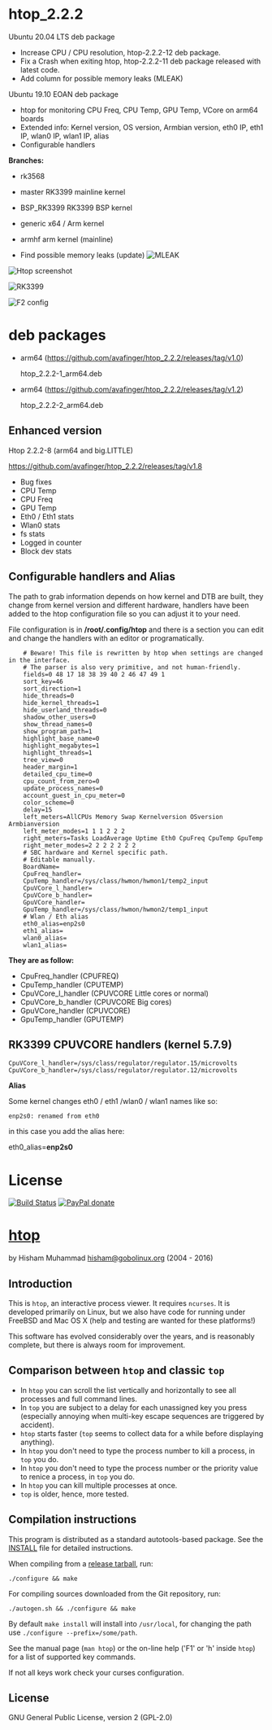 # htop_2.2.2

Ubuntu 20.04 LTS deb package

 * Increase CPU / CPU resolution, htop-2.2.2-12 deb package.
 * Fix a Crash when exiting htop, htop-2.2.2-11 deb package released with latest code.
 * Add column for possible memory leaks (MLEAK)

Ubuntu 19.10 EOAN deb package

* htop for monitoring CPU Freq, CPU Temp, GPU Temp, VCore on arm64 boards
* Extended info: Kernel version, OS version, Armbian version, eth0 IP, eth1 IP, wlan0 IP, wlan1 IP, alias
* Configurable handlers

**Branches:**

* rk3568
* master
  RK3399 mainline kernel
* BSP_RK3399
  RK3399 BSP kernel
* generic
  x64 / Arm kernel
* armhf
  arm kernel (mainline)

* Find possible memory leaks (update)
![MLEAK](https://github.com/avafinger/htop_2.2.2/raw/master/htop_mleak.png)

![Htop screenshot](https://github.com/avafinger/htop_2.2.2/raw/master/htop_2.2.2.png)

![RK3399](https://github.com/avafinger/htop_2.2.2/raw/master/rk3399.png)

![F2 config](https://github.com/avafinger/htop_2.2.2/raw/master/armbian.png)

# deb packages

* arm64 (https://github.com/avafinger/htop_2.2.2/releases/tag/v1.0)

    htop_2.2.2-1_arm64.deb

* arm64 (https://github.com/avafinger/htop_2.2.2/releases/tag/v1.2)

    htop_2.2.2-2_arm64.deb
    
    
## Enhanced version

Htop 2.2.2-8 (arm64 and big.LITTLE)

https://github.com/avafinger/htop_2.2.2/releases/tag/v1.8

* Bug fixes
* CPU Temp
* CPU Freq
* GPU Temp
* Eth0 / Eth1 stats
* Wlan0 stats
* fs stats
* Logged in counter
* Block dev stats

    
## Configurable handlers and Alias

The path to grab information depends on how kernel and DTB are built, they change from kernel version and different hardware, handlers have been added to the htop configuration file so you can adjust it to your need.

File configuration is in **/root/.config/htop** and there is a section you can edit and change the handlers with an editor or programatically.

		# Beware! This file is rewritten by htop when settings are changed in the interface.
		# The parser is also very primitive, and not human-friendly.
		fields=0 48 17 18 38 39 40 2 46 47 49 1
		sort_key=46
		sort_direction=1
		hide_threads=0
		hide_kernel_threads=1
		hide_userland_threads=0
		shadow_other_users=0
		show_thread_names=0
		show_program_path=1
		highlight_base_name=0
		highlight_megabytes=1
		highlight_threads=1
		tree_view=0
		header_margin=1
		detailed_cpu_time=0
		cpu_count_from_zero=0
		update_process_names=0
		account_guest_in_cpu_meter=0
		color_scheme=0
		delay=15
		left_meters=AllCPUs Memory Swap Kernelversion OSversion Armbianversion
		left_meter_modes=1 1 1 2 2 2
		right_meters=Tasks LoadAverage Uptime Eth0 CpuFreq CpuTemp GpuTemp
		right_meter_modes=2 2 2 2 2 2 2
		# SBC hardware and Kernel specific path.
		# Editable manually.
		BoardName=
		CpuFreq_handler=
		CpuTemp_handler=/sys/class/hwmon/hwmon1/temp2_input
		CpuVCore_l_handler=
		CpuVCore_b_handler=
		GpuVCore_handler=
		GpuTemp_handler=/sys/class/hwmon/hwmon2/temp1_input
		# Wlan / Eth alias
		eth0_alias=enp2s0
		eth1_alias=
		wlan0_alias=
		wlan1_alias=

**They are as follow:**

* CpuFreq_handler (CPUFREQ)
* CpuTemp_handler (CPUTEMP)
* CpuVCore_l_handler (CPUVCORE Little cores or normal)
* CpuVCore_b_handler (CPUVCORE Big cores)
* GpuVCore_handler (CPUVCORE)
* GpuTemp_handler (GPUTEMP)

## RK3399 CPUVCORE handlers (kernel 5.7.9)

	CpuVCore_l_handler=/sys/class/regulator/regulator.15/microvolts
	CpuVCore_b_handler=/sys/class/regulator/regulator.12/microvolts


**Alias**

Some kernel changes eth0 / eth1 /wlan0 / wlan1 names like so:

    enp2s0: renamed from eth0

in this case you add the alias here:

eth0_alias=**enp2s0**


# License

[![Build Status](https://travis-ci.org/hishamhm/htop.svg?branch=master)](https://travis-ci.org/hishamhm/htop)
[![PayPal donate](https://img.shields.io/badge/paypal-donate-green.svg)](http://hisham.hm/htop/index.php?page=donate)

[htop](http://hisham.hm/htop/)
====

by Hisham Muhammad <hisham@gobolinux.org> (2004 - 2016)

Introduction
------------

This is `htop`, an interactive process viewer.
It requires `ncurses`. It is developed primarily on Linux,
but we also have code for running under FreeBSD and Mac OS X
(help and testing are wanted for these platforms!)

This software has evolved considerably over the years,
and is reasonably complete, but there is always room for improvement.

Comparison between `htop` and classic `top`
-------------------------------------------

* In `htop` you can scroll the list vertically and horizontally
  to see all processes and full command lines.
* In `top` you are subject to a delay for each unassigned
  key you press (especially annoying when multi-key escape
  sequences are triggered by accident).
* `htop` starts faster (`top` seems to collect data for a while
  before displaying anything).
* In `htop` you don't need to type the process number to
  kill a process, in `top` you do.
* In `htop` you don't need to type the process number or
  the priority value to renice a process, in `top` you do.
* In `htop` you can kill multiple processes at once.
* `top` is older, hence, more tested.

Compilation instructions
------------------------

This program is distributed as a standard autotools-based package.
See the [INSTALL](/INSTALL) file for detailed instructions.

When compiling from a [release tarball](https://hisham.hm/htop/releases/), run:

    ./configure && make

For compiling sources downloaded from the Git repository, run:

    ./autogen.sh && ./configure && make

By default `make install` will install into `/usr/local`, for changing
the path use `./configure --prefix=/some/path`.

See the manual page (`man htop`) or the on-line help ('F1' or 'h'
inside `htop`) for a list of supported key commands.

If not all keys work check your curses configuration.

## License

GNU General Public License, version 2 (GPL-2.0)

